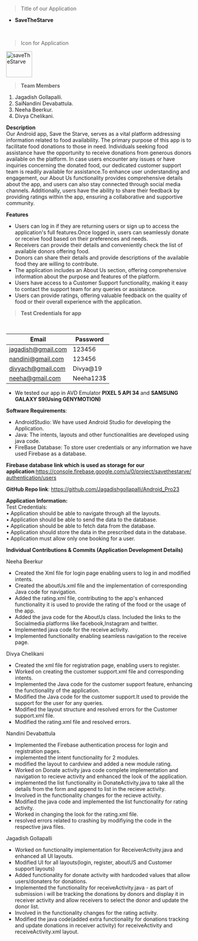 > Title of our Application
- **SaveTheStarve**
  
<br>

> Icon for Application
  <image src="https://github.com/Jagadishgollapalli/Android_Pro23/assets/77227327/0a868193-c553-4d12-bb30-452b416f8839" style="width:70px; height:70px" alt="saveTheStarve">
<br>

> **Team Members**

1. Jagadish Gollapalli.<br>
2. SaiNandini Devabattula.<br>
3. Neeha Beerkur.<br>
4. Divya Chelikani.<br>

**Description** <br>
Our Android app, Save the Starve, serves as a vital platform addressing information related to food availability. The primary purpose of this app is to facilitate food donations to those in need. Individuals seeking food assistance have the opportunity to receive donations from generous donors available on the platform. In case users encounter any issues or have inquiries concerning the donated food, our dedicated customer support team is readily available for assistance.To enhance user understanding and engagement, our About Us functionality provides comprehensive details about the app, and users can also stay connected through social media channels. Additionally, users have the ability to share their feedback by providing ratings within the app, ensuring a collaborative and supportive community.

**Features**
- Users can log in if they are returning users or sign up to access the application's full features.Once logged in, users can seamlessly donate 
  or receive food based on their preferences and needs.<br>
- Receivers can provide their details and conveniently check the list of available donors offering food.<br>
- Donors can share their details and provide descriptions of the available food they are willing to contribute.<br>
- The application includes an About Us section, offering comprehensive information about the purpose and features of the platform.<br>
- Users have access to a Customer Support functionality, making it easy to contact the support team for any queries or assistance.<br>
- Users can provide ratings, offering valuable feedback on the quality of food or their overall experience with the application.<br>

> **Test Credentials for app**
<br>

| Email               | Password |
|---------------------|----------|
| jagadish@gmail.com  | 123456   |
| nandini@gmail.com   | 123456   |
| divyach@gmail.com   | Divya@19 |
| neeha@gmail.com     | Neeha123$|

- We tested our app in AVD Emulator **PIXEL 5 API 34** and **SAMSUNG GALAXY S9(Using GENYMOTION)**

 **Software Requirements**:<br>
- AndroidStudio: We have used Android Studio for developing the Application.<br>
- Java: The intents, layouts and other functionalities are developed using java code.<br>
- FireBase Database: To store user credentials or any information we have used Firebase as a database.<br>

  
**Firebase database link which is used as storage for our application**:https://console.firebase.google.com/u/0/project/savethestarve/authentication/users

**GitHub Repo link**: https://github.com/Jagadishgollapalli/Android_Pro23

**Application Information:** <br>
Test Credentials:<br>
•	Application should be able to navigate through all the layouts.<br>
•	Application should be able to send the data to the database.<br>
•	Application should be able to fetch data from the database.<br>
•	Application should store the data in the prescribed data in the database.<br>
•	Application must allow only one booking for a user.<br>

  **Individual Contributions & Commits (Application Development Details)** <br>
  
  Neeha Beerkur
  - Created the Xml file for login page enabling users to log in and modified intents. 
  - Created the aboutUs.xml file and the implementation of corresponding Java code for navigation.
  - Added the rating.xml file, contributing to the app's enhanced functionality it is used to provide the rating of the food or the usage of the 
    app.
  - Added the java code for the AboutUs class. Included the links to the Socialmedia platforms like facebook,Instagram and twitter.
  - Implemented java code for the receive activity.
  - Implemented functionality enabling seamless navigation to the receive page.

 Divya Chelikani
  -  Created the xml file for registration page, enabling users to register.<br>
  -  Worked on creating the customer support.xml file and corresponding intents.<br>
  -  Implemented the Java code for the customer support feature, enhancing the functionality of the application.<br>
  -  Modified the Java code for the customer support.It used to provide the support for the user for any queries.<br>
  -  Modified the layout structure and resolved errors for the Customer support.xml file.<br>
  -  Modified the rating.xml file and resolved errors.

 Nandini Devabattula
  -  Implemented the Firebase authentication process for login and registration pages.<br>
  -  implemented the intent functionality for 2 modules. <br>
  -  modified the layout to cardview and added a new module rating.
  -  Worked on Donate activity java code complete implementation and navigation to recieve activity and enhanced the look of the application.<br>
  -  implemented the list functionality in DonateActivity.java to take all the details from the form and append to list in the recieve activity. <br>
  -  Involved in the functionality changes for the recieve activity.<br>
  -  Modified the java code and implemented the list functionality for rating activity.<br>
  -  Worked in changing the look for the rating.xml file.<br>
  -  resolved errors related to crashing by modifiying the code in the respective java files.

Jagadish Gollapalli
 - Worked on functionality implementation for ReceiverActivity.java and enhanced all UI layouts.<br>
 - Modified UI for all layouts(login, register, aboutUS and Customer support layouts)<br>
 - Added functionality for donate activity with hardcoded values that allow users/donaters for donations.<br>
 - Implemented the functionality for receiveActivity.java -  as part of submission i will be tracking the donations by donors and display it in receiver activity and allow receivers to select the donor and update the donor list.<br>
 - Involved in the functionality changes for the rating activity.<br>
 - Modified the java code(added extra functionality for donations tracking and update donations in receiver activity) for receiveActivity and receiveActivity.xml layout.
  

  

